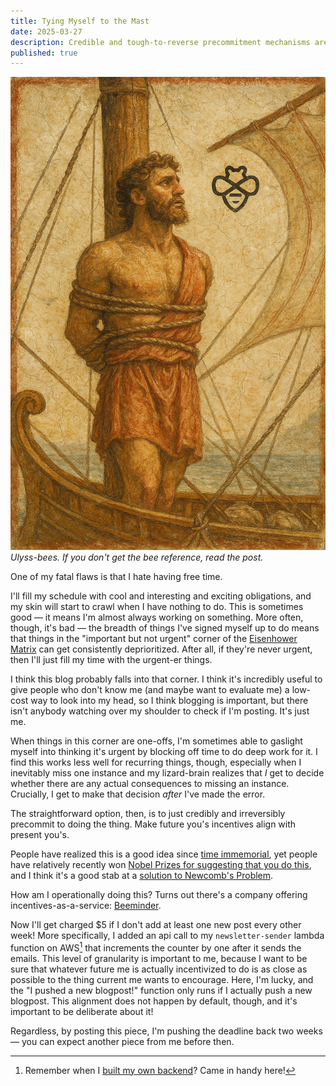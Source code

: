 ```yaml
---
title: Tying Myself to the Mast
date: 2025-03-27
description: Credible and tough-to-reverse precommitment mechanisms are good! I've used one to make sure I post at least every other week.
published: true
---
```


![](/assets/odyss-bee-us.png)
*Ulyss-bees. If you don't get the bee reference, read the post.*

One of my fatal flaws is that I hate having free time.

I'll fill my schedule with cool and interesting and exciting obligations, and my skin will start to crawl when I have nothing to do. This is sometimes good — it means I'm almost always working on something. More often, though, it's bad — the breadth of things I've signed myself up to do means that things in the "important but not urgent" corner of the [Eisenhower Matrix](https://sps.columbia.edu/sites/default/files/2023-08/Eisenhower%20Matrix.pdf) can get consistently deprioritized. After all, if they're never urgent, then I'll just fill my time with the urgent-er things.

I think this blog probably falls into that corner. I think it's incredibly useful to give people who don't know me (and maybe want to evaluate me) a low-cost way to look into my head, so I think blogging is important, but there isn't anybody watching over my shoulder to check if I'm posting. It's just me.

When things in this corner are one-offs, I'm sometimes able to gaslight myself into thinking it's urgent by blocking off time to do deep work for it. I find this works less well for recurring things, though, especially when I inevitably miss one instance and my lizard-brain realizes that *I* get to decide whether there are any actual consequences to missing an instance. Crucially, I get to make that decision *after* I've made the error.

The straightforward option, then, is to just credibly and irreversibly precommit to doing the thing. Make future you's incentives align with present you's.

People have realized this is a good idea since [time immemorial](https://www.owleyes.org/text/odyssey/read/book-xii#root-219186-14/51005), yet people have relatively recently won [Nobel Prizes for suggesting that you do this](http://www.finnkydland.com/papers/Rules%20Rather%20than%20Discretion%20The%20Inconsistency%20of%20Optimal%20Plans.pdf), and I think it's a good stab at a [solution to Newcomb's Problem](https://basilhalperin.com/essays/newcomb.html).

How am I operationally doing this? Turns out there's a company offering incentives-as-a-service: [Beeminder](https://beeminder.com).

Now I'll get charged $5 if I don't add at least one new post every other week! More specifically, I added an api call to my `newsletter-sender` lambda function on AWS[^1] that increments the counter by one after it sends the emails. This level of granularity is important to me, because I want to be sure that whatever future me is actually incentivized to do is as close as possible to the thing current me wants to encourage. Here, I'm lucky, and the "I pushed a new blogpost!" function only runs if I actually push a new blogpost. This alignment does not happen by default, though, and it's important to be deliberate about it!

Regardless, by posting this piece, I'm pushing the deadline back two weeks — you can expect another piece from me before then.

[^1]: Remember when I [built my own backend](../My-Own-Blog-Backend.html)? Came in handy here!
